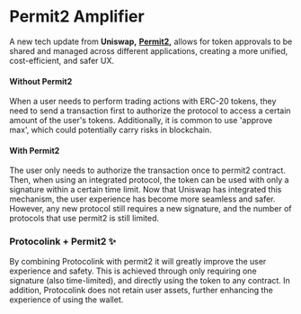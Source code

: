 # Permit2 Amplifier

A new tech update from **Uniswap,** [**Permit2**](https://docs.uniswap.org/contracts/permit2/overview)**,** allows for token approvals to be shared and managed across different applications, creating a more unified, cost-efficient, and safer UX.

#### Without Permit2

When a user needs to perform trading actions with ERC-20 tokens, they need to send a transaction first to authorize the protocol to access a certain amount of the user's tokens. Additionally, it is common to use 'approve max', which could potentially carry risks in blockchain.

#### With Permit2

The user only needs to authorize the transaction once to permit2 contract. Then, when using an integrated protocol, the token can be used with only a signature within a certain time limit. Now that Uniswap has integrated this mechanism, the user experience has become more seamless and safer. However, any new protocol still requires a new signature, and the number of protocols that use permit2 is still limited.

### Protocolink + Permit2 ✨

By combining Protocolink with permit2 it will greatly improve the user experience and safety. This is achieved through only requiring one signature (also time-limited), and directly using the token to any contract. In addition, Protocolink does not retain user assets, further enhancing the experience of using the wallet.

